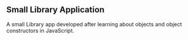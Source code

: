 ## Small Library Application

A small Library app developed after learning about objects and object constructors in JavaScript.
